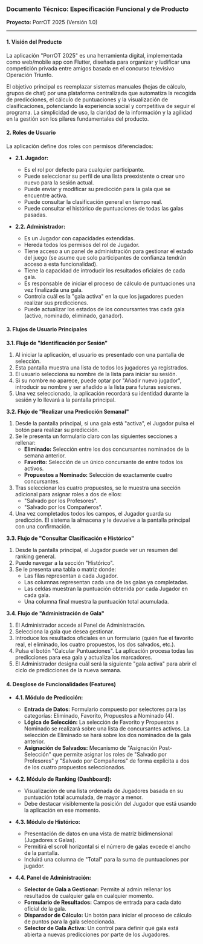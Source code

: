 ### **Documento Técnico: Especificación Funcional y de Producto**

**Proyecto:** PorrOT 2025 (Versión 1.0)

---

#### **1. Visión del Producto**

La aplicación "PorrOT 2025" es una herramienta digital, implementada como web/mobile app con Flutter, diseñada para organizar y ludificar una competición privada entre amigos basada en el concurso televisivo Operación Triunfo.

El objetivo principal es reemplazar sistemas manuales (hojas de cálculo, grupos de chat) por una plataforma centralizada que automatiza la recogida de predicciones, el cálculo de puntuaciones y la visualización de clasificaciones, potenciando la experiencia social y competitiva de seguir el programa. La simplicidad de uso, la claridad de la información y la agilidad en la gestión son los pilares fundamentales del producto.

#### **2. Roles de Usuario**

La aplicación define dos roles con permisos diferenciados:

*   **2.1. Jugador:**
    *   Es el rol por defecto para cualquier participante.
    *   Puede seleccionar su perfil de una lista preexistente o crear uno nuevo para la sesión actual.
    *   Puede enviar y modificar su predicción para la gala que se encuentre activa.
    *   Puede consultar la clasificación general en tiempo real.
    *   Puede consultar el histórico de puntuaciones de todas las galas pasadas.

*   **2.2. Administrador:**
    *   Es un Jugador con capacidades extendidas.
    *   Hereda todos los permisos del rol de Jugador.
    *   Tiene acceso a un panel de administración para gestionar el estado del juego (se asume que solo participantes de confianza tendrán acceso a esta funcionalidad).
    *   Tiene la capacidad de introducir los resultados oficiales de cada gala.
    *   Es responsable de iniciar el proceso de cálculo de puntuaciones una vez finalizada una gala.
    *   Controla cuál es la "gala activa" en la que los jugadores pueden realizar sus predicciones.
    *   Puede actualizar los estados de los concursantes tras cada gala (activo, nominado, eliminado, ganador).

#### **3. Flujos de Usuario Principales**

**3.1. Flujo de "Identificación por Sesión"**
1.  Al iniciar la aplicación, el usuario es presentado con una pantalla de selección.
2.  Esta pantalla muestra una lista de todos los jugadores ya registrados.
3.  El usuario selecciona su nombre de la lista para iniciar su sesión.
4.  Si su nombre no aparece, puede optar por "Añadir nuevo jugador", introducir su nombre y ser añadido a la lista para futuras sesiones.
5.  Una vez seleccionado, la aplicación recordará su identidad durante la sesión y lo llevará a la pantalla principal.

**3.2. Flujo de "Realizar una Predicción Semanal"**
1.  Desde la pantalla principal, si una gala está "activa", el Jugador pulsa el botón para realizar su predicción.
2.  Se le presenta un formulario claro con las siguientes secciones a rellenar:
    *   **Eliminado:** Selección entre los dos concursantes nominados de la semana anterior.
    *   **Favorito:** Selección de un único concursante de entre todos los activos.
    *   **Propuestos a Nominado:** Selección de exactamente cuatro concursantes.
3.  Tras seleccionar los cuatro propuestos, se le muestra una sección adicional para asignar roles a dos de ellos:
    *   "Salvado por los Profesores".
    *   "Salvado por los Compañeros".
4.  Una vez completados todos los campos, el Jugador guarda su predicción. El sistema la almacena y le devuelve a la pantalla principal con una confirmación.

**3.3. Flujo de "Consultar Clasificación e Histórico"**
1.  Desde la pantalla principal, el Jugador puede ver un resumen del ranking general.
2.  Puede navegar a la sección "Histórico".
3.  Se le presenta una tabla o matriz donde:
    *   Las filas representan a cada Jugador.
    *   Las columnas representan cada una de las galas ya completadas.
    *   Las celdas muestran la puntuación obtenida por cada Jugador en cada gala.
    *   Una columna final muestra la puntuación total acumulada.

**3.4. Flujo de "Administración de Gala"**
1.  El Administrador accede al Panel de Administración.
2.  Selecciona la gala que desea gestionar.
3.  Introduce los resultados oficiales en un formulario (quién fue el favorito real, el eliminado, los cuatro propuestos, los dos salvados, etc.).
4.  Pulsa el botón "Calcular Puntuaciones". La aplicación procesa todas las predicciones para esa gala y actualiza los marcadores.
5.  El Administrador designa cuál será la siguiente "gala activa" para abrir el ciclo de predicciones de la nueva semana.

#### **4. Desglose de Funcionalidades (Features)**

*   **4.1. Módulo de Predicción:**
    *   **Entrada de Datos:** Formulario compuesto por selectores para las categorías: Eliminado, Favorito, Propuestos a Nominado (4).
    *   **Lógica de Selección:** La selección de Favorito y Propuestos a Nominado se realizará sobre una lista de concursantes activos. La selección de Eliminado se hará sobre los dos nominados de la gala anterior.
    *   **Asignación de Salvados:** Mecanismo de "Asignación Post-Selección" que permite asignar los roles de "Salvado por Profesores" y "Salvado por Compañeros" de forma explícita a dos de los cuatro propuestos seleccionados.

*   **4.2. Módulo de Ranking (Dashboard):**
    *   Visualización de una lista ordenada de Jugadores basada en su puntuación total acumulada, de mayor a menor.
    *   Debe destacar visiblemente la posición del Jugador que está usando la aplicación en ese momento.

*   **4.3. Módulo de Histórico:**
    *   Presentación de datos en una vista de matriz bidimensional (Jugadores x Galas).
    *   Permitirá el scroll horizontal si el número de galas excede el ancho de la pantalla.
    *   Incluirá una columna de "Total" para la suma de puntuaciones por jugador.

*   **4.4. Panel de Administración:**
    *   **Selector de Gala a Gestionar:** Permite al admin rellenar los resultados de cualquier gala en cualquier momento.
    *   **Formulario de Resultados:** Campos de entrada para cada dato oficial de la gala.
    *   **Disparador de Cálculo:** Un botón para iniciar el proceso de cálculo de puntos para la gala seleccionada.
    *   **Selector de Gala Activa:** Un control para definir qué gala está abierta a nuevas predicciones por parte de los Jugadores.